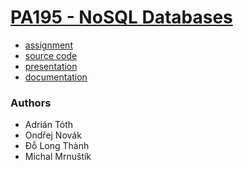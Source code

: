 # [PA195 - NoSQL Databases](https://is.muni.cz/predmet/fi/podzim2019/PA195)

* [assignment](https://github.com/europ/MUNI-FI-PA195/blob/master/task/README.md)
* [source code](https://github.com/europ/MUNI-FI-PA195/blob/master/src)
* [presentation](https://github.com/europ/MUNI-FI-PA195/blob/master/pres/pres.pdf)
* [documentation](https://github.com/europ/MUNI-FI-PA195/blob/master/doc/doc.pdf)

### Authors
* Adrián Tóth
* Ondřej Novák
* Đỗ Long Thành
* Michal Mrnuštík
